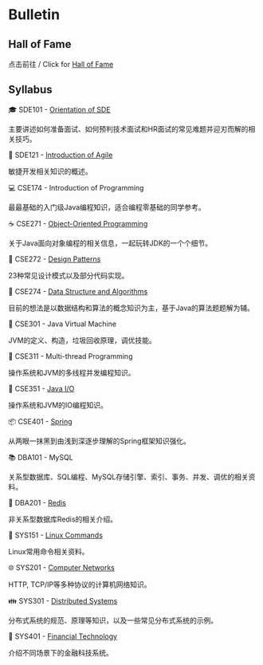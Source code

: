 # Bulletin

## Hall of Fame

点击前往 / Click for [Hall of Fame](./halloffame.md)

## Syllabus

:mortar_board: SDE101 - [Orientation of SDE](./SDE101.md)

主要讲述如何准备面试、如何预判技术面试和HR面试的常见难题并迎刃而解的相关技巧。

:rocket: SDE121 - [Introduction of Agile](./SDE121.md)

敏捷开发相关知识的概述。

:computer: CSE174 - Introduction of Programming

最最基础的入门级Java编程知识，适合编程零基础的同学参考。

:coffee: CSE271 - [Object-Oriented Programming](./CSE271.md)

关于Java面向对象编程的相关信息，一起玩转JDK的一个个细节。

:nut_and_bolt: CSE272 - [Design Patterns](./CSE272.md)

23种常见设计模式以及部分代码实现。

:1234: CSE274 - [Data Structure and Algorithms](./CSE274.md)

目前的想法是以数据结构和算法的概念知识为主，基于Java的算法题题解为辅。

:vertical_traffic_light: CSE301 - Java Virtual Machine

JVM的定义、构造，垃圾回收原理，调优技能。

:closed_lock_with_key: CSE311 - Multi-thread Programming

操作系统和JVM的多线程并发编程知识。

:floppy_disk: CSE351 - [Java I/O](./CSE351.md)

操作系统和JVM的IO编程知识。

:package: CSE401 - [Spring](./CSE401.md)

从两眼一抹黑到由浅到深逐步理解的Spring框架知识强化。

:books: DBA101 - MySQL

关系型数据库、SQL编程、MySQL存储引擎、索引、事务、并发、调优的相关资料。

:memo: DBA201 - [Redis](./DBA201.md)

非关系型数据库Redis的相关介绍。

:penguin: SYS151 - [Linux Commands](./SYS151.md)

Linux常用命令相关资料。

:globe_with_meridians: SYS201 - [Computer Networks](./SYS201.md)

HTTP, TCP/IP等多种协议的计算机网络知识。

:family: SYS301 - [Distributed Systems](./SYS301.md)

分布式系统的规范、原理等知识，以及一些常见分布式系统的示例。

:atm: SYS401 - [Financial Technology](./SYS401.md)

介绍不同场景下的金融科技系统。

